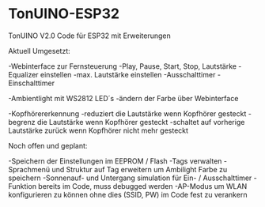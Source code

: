 # TonUINO-ESP32
TonUINO V2.0 Code für ESP32 mit Erweiterungen

Aktuell Umgesetzt:
  
  -Webinterface zur Fernsteuerung
    -Play, Pause, Start, Stop, Lautstärke
    -Equalizer einstellen
    -max. Lautstärke einstellen
    -Ausschalttimer
    -Einschalttimer
    
  -Ambientlight mit WS2812 LED´s
    -ändern der Farbe über Webinterface
    
  -Kopfhörererkennung
    -reduziert die Lautstärke wenn Kopfhörer gesteckt
    -begrenz die Lautstärke wenn Kopfhörer gesteckt
    -schaltet auf vorherige Lautstärke zurück wenn Kopfhörer nicht mehr gesteckt
    
 Noch offen und geplant:
 
  -Speichern der Einstellungen im EEPROM / Flash
  -Tags verwalten
  -Sprachmenü und Struktur auf Tag erweitern um Ambilight Farbe zu speichern
  -Sonnenauf- und Untergang simulation für Ein- / Ausschalttimer
    -Funktion bereits im Code, muss debugged werden
  -AP-Modus um WLAN konfigurieren zu können ohne dies (SSID, PW) im Code fest zu verankern
